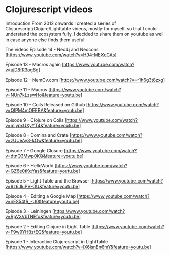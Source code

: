 # Clojurescript videos

Introduction
From 2012 onwards I created a series of Clojurescript/Clojure/Lighttable videos, mostly for myself, so that I could understand the ecosystem fully. I decided to share them on youtube as well in case anyone else finds them useful:
 
 
The videos
Episode 14 - Neo4j and Neocons [https://www.youtube.com/watch?v=H94-MEXcGAs]
 
Episode 13 - Macros again [https://www.youtube.com/watch?v=ujD8fR3og6g]
 
Episode 12 - NemCv.com [https://www.youtube.com/watch?v=r1h6g3t8zxg]
 
Episode 11 - Macros [https://www.youtube.com/watch?v=NUn7kLzswHo&feature=youtu.be]
 
Episode 10 - Coils Released on Github [https://www.youtube.com/watch?v=QIPM4mOEEBA&feature=youtu.be]
 
Episode 9 - Clojure on Coils [https://www.youtube.com/watch?v=miypxUXyYT4&feature=youtu.be]
 
Episode 8 - Domina and Crate [https://www.youtube.com/watch?v=zUUeAy3-kOw&feature=youtu.be]
 
Episode 7 - Google Closure [https://www.youtube.com/watch?v=dtnQ3Mwp0KQ&feature=youtu.be]
 
Episode 6 - HelloWorld [https://www.youtube.com/watch?v=GZ6e0tKqYas&feature=youtu.be]
 
Episode 5 - Light Table and the Browser [https://www.youtube.com/watch?v=9z6JluPV-OU&feature=youtu.be]
 
Episode 4 - Editing a Google Map [https://www.youtube.com/watch?v=nES54tR_-U0&feature=youtu.be]
 
Episode 3 - Leiningen [https://www.youtube.com/watch?v=RpV3VbTNFfo&feature=youtu.be]
 
Episode 2 - Editing Clojure in Light Table [https://www.youtube.com/watch?v=F9w9YHBztEQ&feature=youtu.be]
 
Episode 1 - Interactive Clojurescript in LIghtTable [https://www.youtube.com/watch?v=lX6isnBn6mY&feature=youtu.be]
